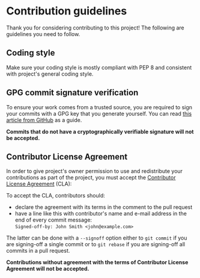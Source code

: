 # Contribution guidelines
Thank you for considering contributing to this project! The following are guidelines you need to follow.

## Coding style
Make sure your coding style is mostly compliant with PEP 8 and consistent with project's general coding style.

## GPG commit signature verification
To ensure your work comes from a trusted source, you are required to sign your commits with a GPG key that you generate yourself. You can read [this article from GitHub](https://help.github.com/articles/signing-commits/) as a guide.

**Commits that do not have a cryptographically verifiable signature will not be accepted.**

## Contributor License Agreement
In order to give project's owner permission to use and redistribute your contributions as part of the project, you must accept the [Contributor License Agreement](https://github.com/PreICO/tellerbot/blob/master/CLA.md) (CLA):

To accept the CLA, contributors should:

  - declare the agreement with its terms in the comment to the pull request
  - have a line like this with contributor's name and e-mail address in the end of every commit message:  
    ```Signed-off-by: John Smith <john@example.com>```

The latter can be done with a ```--signoff``` option either to ```git commit``` if you are signing-off a single commit or to ```git rebase``` if you are signing-off all commits in a pull request.

**Contributions without agreement with the terms of Contributor License Agreement will not be accepted.**
